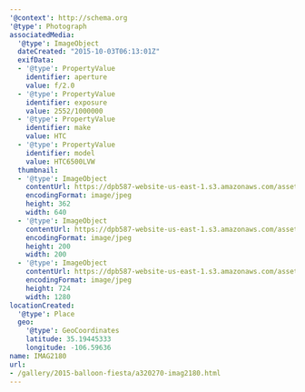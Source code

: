 ```yaml
---
'@context': http://schema.org
'@type': Photograph
associatedMedia:
  '@type': ImageObject
  dateCreated: "2015-10-03T06:13:01Z"
  exifData:
  - '@type': PropertyValue
    identifier: aperture
    value: f/2.0
  - '@type': PropertyValue
    identifier: exposure
    value: 2552/1000000
  - '@type': PropertyValue
    identifier: make
    value: HTC
  - '@type': PropertyValue
    identifier: model
    value: HTC6500LVW
  thumbnail:
  - '@type': ImageObject
    contentUrl: https://dpb587-website-us-east-1.s3.amazonaws.com/asset/gallery/2015-balloon-fiesta/a320270-imag2180~640w.jpg
    encodingFormat: image/jpeg
    height: 362
    width: 640
  - '@type': ImageObject
    contentUrl: https://dpb587-website-us-east-1.s3.amazonaws.com/asset/gallery/2015-balloon-fiesta/a320270-imag2180~200x200.jpg
    encodingFormat: image/jpeg
    height: 200
    width: 200
  - '@type': ImageObject
    contentUrl: https://dpb587-website-us-east-1.s3.amazonaws.com/asset/gallery/2015-balloon-fiesta/a320270-imag2180~1280.jpg
    encodingFormat: image/jpeg
    height: 724
    width: 1280
locationCreated:
  '@type': Place
  geo:
    '@type': GeoCoordinates
    latitude: 35.19445333
    longitude: -106.59636
name: IMAG2180
url:
- /gallery/2015-balloon-fiesta/a320270-imag2180.html
---
```

